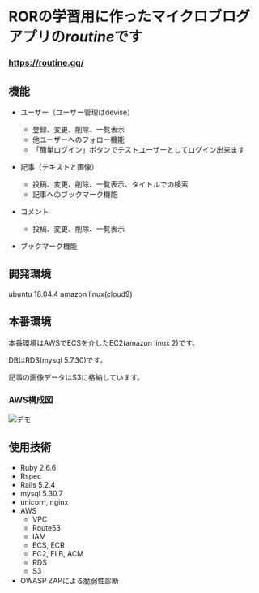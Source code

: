 # RORの学習用に作ったマイクロブログアプリの*routine*です

### https://routine.gq/

## 機能
- ユーザー（ユーザー管理はdevise）
  - 登録、変更、削除、一覧表示
  - 他ユーザーへのフォロー機能
  - 「簡単ログイン」ボタンでテストユーザーとしてログイン出来ます

- 記事（テキストと画像）
  - 投稿、変更、削除、一覧表示、タイトルでの検索
  - 記事へのブックマーク機能
 
- コメント
  - 投稿、変更、削除、一覧表示
  
- ブックマーク機能

## 開発環境
ubuntu 18.04.4
amazon linux(cloud9)

## 本番環境
本番環境はAWSでECSを介したEC2(amazon linux 2)です。

DBはRDS(mysql 5.7.30)です。

記事の画像データはS3に格納しています。

### AWS構成図
![デモ](https://github.com/Fumitaka1/routine_old/blob/images/my_env.jpg?raw=true)


## 使用技術
- Ruby 2.6.6
- Rspec
- Rails 5.2.4
- mysql 5.30.7
- unicorn, nginx
- AWS
  - VPC
  - Route53
  - IAM
  - ECS, ECR
  - EC2, ELB, ACM
  - RDS
  - S3
- OWASP ZAPによる脆弱性診断
